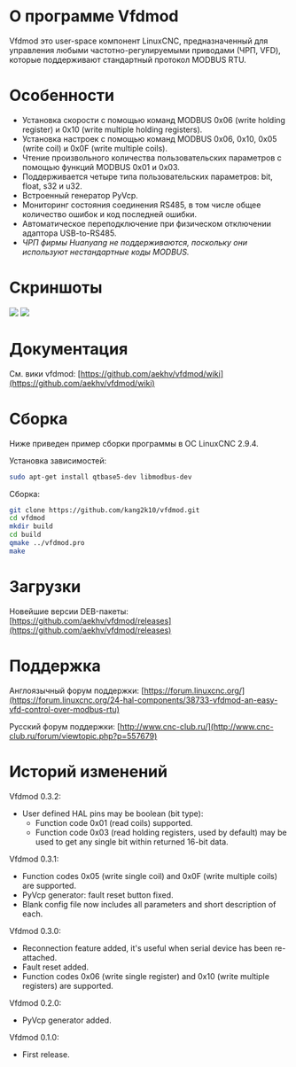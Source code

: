 # О программе Vfdmod
Vfdmod это user-space компонент LinuxCNC, предназначенный для управления любыми частотно-регулируемыми приводами (ЧРП, VFD), которые поддерживают стандартный протокол MODBUS RTU.

# Особенности
- Установка скорости с помощью команд MODBUS 0x06 (write holding register) и 0x10 (write multiple holding registers).
- Установка настроек с помощью команд MODBUS 0x06, 0x10, 0x05 (write coil) и 0x0F (write multiple coils).
- Чтение произвольного количества пользовательских параметров с помощью функций MODBUS 0x01 и 0x03.
- Поддерживается четыре типа пользовательских параметров: bit, float, s32 и u32.
- Встроенный генератор PyVcp.
- Мониторинг состояния соединения RS485, в том числе общее количество ошибок и код последней ошибки.
- Автоматическое переподключение при физическом отключении адаптора USB-to-RS485.
- *ЧРП фирмы Huanyang не поддерживаются, поскольку они используют нестандартные коды MODBUS.*

# Скриншоты
![](images/hc1-cplus-axis.png) ![](images/hc1-cplus-hal.png)


# Документация
См. вики vfdmod: [https://github.com/aekhv/vfdmod/wiki](https://github.com/aekhv/vfdmod/wiki)

# Сборка
Ниже приведен пример сборки программы в ОС LinuxCNC 2.9.4.

Установка зависимостей:
```bash
sudo apt-get install qtbase5-dev libmodbus-dev
```

Сборка:
```bash
git clone https://github.com/kang2k10/vfdmod.git
cd vfdmod
mkdir build
cd build
qmake ../vfdmod.pro
make
```

# Загрузки
Новейшие версии DEB-пакеты: [https://github.com/aekhv/vfdmod/releases](https://github.com/aekhv/vfdmod/releases)

# Поддержка
Англоязычный форум поддержки: [https://forum.linuxcnc.org/](https://forum.linuxcnc.org/24-hal-components/38733-vfdmod-an-easy-vfd-control-over-modbus-rtu)

Русский форум поддержки: [http://www.cnc-club.ru/](http://www.cnc-club.ru/forum/viewtopic.php?p=557679)

# Историй изменений
Vfdmod 0.3.2:
- User defined HAL pins may be boolean (bit type):
  - Function code 0x01 (read coils) supported.
  - Function code 0x03 (read holding registers, used by default) may be used to get any single bit within returned 16-bit data.

Vfdmod 0.3.1:
- Function codes 0x05 (write single coil) and 0x0F (write multiple coils) are supported.
- PyVcp generator: fault reset button fixed.
- Blank config file now includes all parameters and short description of each.

Vfdmod 0.3.0:
- Reconnection feature added, it's useful when serial device has been re-attached.
- Fault reset added.
- Function codes 0x06 (write single register) and 0x10 (write multiple registers) are supported.

Vfdmod 0.2.0:
- PyVcp generator added.

Vfdmod 0.1.0:
- First release.
